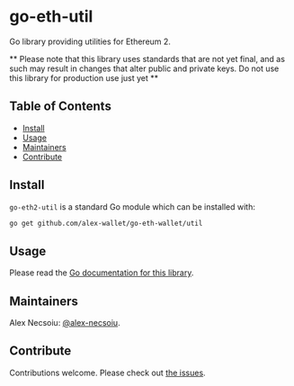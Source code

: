 # go-eth-util

Go library providing utilities for Ethereum 2.

** Please note that this library uses standards that are not yet final, and as such may result in changes that alter public and private keys.  Do not use this library for production use just yet **

## Table of Contents

- [Install](#install)
- [Usage](#usage)
- [Maintainers](#maintainers)
- [Contribute](#contribute)

## Install

`go-eth2-util` is a standard Go module which can be installed with:

```sh
go get github.com/alex-wallet/go-eth-wallet/util
```

## Usage

Please read the [Go documentation for this library](https://godoc.org/github.com/alex-wallet/go-eth-wallet/util).

## Maintainers

Alex Necsoiu: [@alex-necsoiu](https://github.com/alex-necsoiu).

## Contribute

Contributions welcome. Please check out [the issues](https://github.com/alex-wallet/go-eth2-util/issues).

